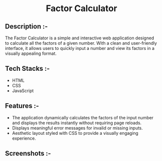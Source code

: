 # <p align="center">Factor Calculator</p>

## Description :-

The Factor Calculator is a simple and interactive web application designed to calculate all the factors of a given number. With a clean and user-friendly interface, it allows users to quickly input a number and view its factors in a visually appealing format.

## Tech Stacks :-

- HTML 
- CSS 
- JavaScript

## Features :-

- The application dynamically calculates the factors of the input number and displays the results instantly without requiring page reloads.
- Displays meaningful error messages for invalid or missing inputs.
- Aesthetic layout styled with CSS to provide a visually engaging experience.

## Screenshots :-


